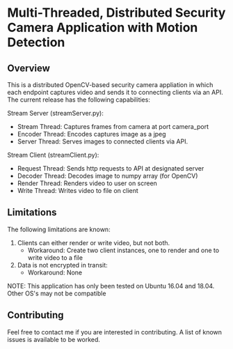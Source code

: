 # Multi-Threaded, Distributed Security Camera Application with Motion Detection

## Overview
This is a distributed OpenCV-based security camera appliation in which each endpoint captures video and sends it to connecting clients via an API. The current release has the following capabilities:

Stream Server (streamServer.py):
* Stream Thread: Captures frames from camera at port camera_port
* Encoder Thread: Encodes captures image as a jpeg
* Server Thread: Serves images to connected clients via API.

Stream Client (streamClient.py):
* Request Thread: Sends http requests to API at designated server
* Decoder Thread: Decodes image to numpy array (for OpenCV)
* Render Thread: Renders video to user on screen
* Write Thread: Writes video to file on client

## Limitations
The following limitations are known:
1. Clients can either render or write video, but not both.
    * Workaround: Create two client instances, one to render and one to write video to a file
2. Data is not encrypted in transit:
    * Workaround: None

NOTE: This application has only been tested on Ubuntu 16.04 and 18.04. Other OS's may not be compatible

## Contributing
Feel free to contact me if you are interested in contributing. A list of known issues is available to be worked.
